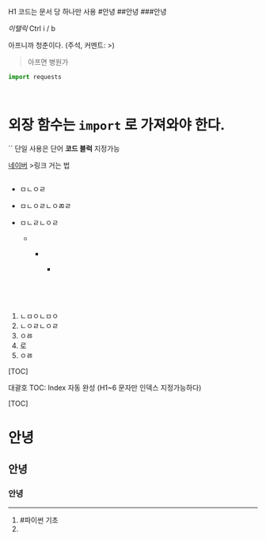 H1 코드는 문서 당 하나만 사용 #안녕 ##안녕 ###안녕



*이탤릭* Ctrl i / b



아프니까 청춘이다. (주석, 커멘트: >)

> 아프면 병원가



```python
import requests
```



``` 코드블럭: mark down 사용 하는 이유


```



#  외장 함수는 `import` 로 가져와야 한다.

`` 단일 사용은 단어 **코드 블럭** 지정가능



[네이버](www.naver.com) >링크 거는 법 []()



![]() 



- ㅁㄴㅇㄹ

- ㅁㄴㅇㄹㄴㅇㄻㄹ

- ㅁㄴㄹㄴㅇㄹ

  - ​					

    - ​	

      - ​	

        ​	

        ​		

1. ㄴㅁㅇㄴㅁㅇ
2. ㄴㅇㄹㄴㅇㄹ
3. ㅇㅀ
4. 로
5. ㅇㅀ



[TOC]

대괄호 TOC: Index 자동 완성 (H1~6 문자만 인덱스 지정가능하다)

[TOC]



# 안녕

## 안녕

### 안녕

---------------



1. #파이썬 기초
2. 